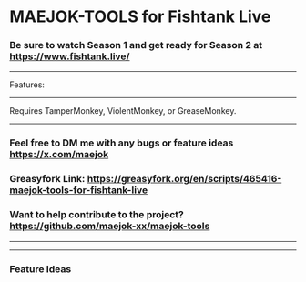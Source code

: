 # MAEJOK-TOOLS for Fishtank Live

### Be sure to watch Season 1 and get ready for Season 2 at https://www.fishtank.live/
---

Features:


---
Requires TamperMonkey, ViolentMonkey, or GreaseMonkey.

---
### Feel free to DM me with any bugs or feature ideas https://x.com/maejok

### Greasyfork Link: https://greasyfork.org/en/scripts/465416-maejok-tools-for-fishtank-live

### Want to help contribute to the project? https://github.com/maejok-xx/maejok-tools
---

---
### Feature Ideas
